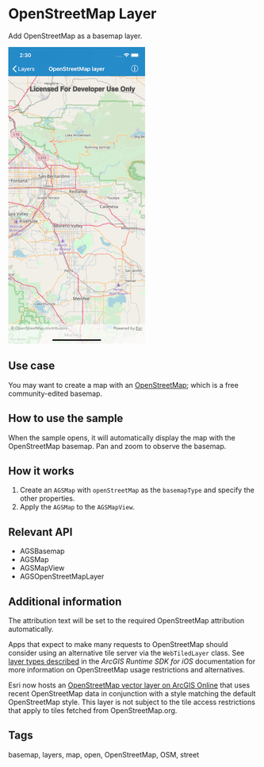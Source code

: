 # OpenStreetMap Layer

Add OpenStreetMap as a basemap layer.

![OpenStreetMap layer sample](open-street-map-layer.png)

## Use case

You may want to create a map with an [OpenStreetMap](https://www.openstreetmap.org); which is a free community-edited basemap.

## How to use the sample

When the sample opens, it will automatically display the map with the OpenStreetMap basemap. Pan and zoom to observe the basemap.

## How it works

1. Create an `AGSMap` with `openStreetMap` as the `basemapType` and specify the other properties.
2. Apply the `AGSMap` to the `AGSMapView`.

## Relevant API

* AGSBasemap
* AGSMap
* AGSMapView
* AGSOpenStreetMapLayer

## Additional information

The attribution text will be set to the required OpenStreetMap attribution automatically. 

Apps that expect to make many requests to OpenStreetMap should consider using an alternative tile server via the `WebTiledLayer` class. See [layer types described](https://developers.arcgis.com/ios/latest/swift/guide/layer-types-described.htm#ESRI_SECTION1_B995CCAB20584F91890B3614CF16CF43) in the *ArcGIS Runtime SDK for iOS* documentation for more information on OpenStreetMap usage restrictions and alternatives.

Esri now hosts an [OpenStreetMap vector layer on ArcGIS Online](https://www.arcgis.com/home/item.html?id=3e1a00aeae81496587988075fe529f71) that uses recent OpenStreetMap data in conjunction with a style matching the default OpenStreetMap style. This layer is not subject to the tile access restrictions that apply to tiles fetched from OpenStreetMap.org.

## Tags

basemap, layers, map, open, OpenStreetMap, OSM, street
